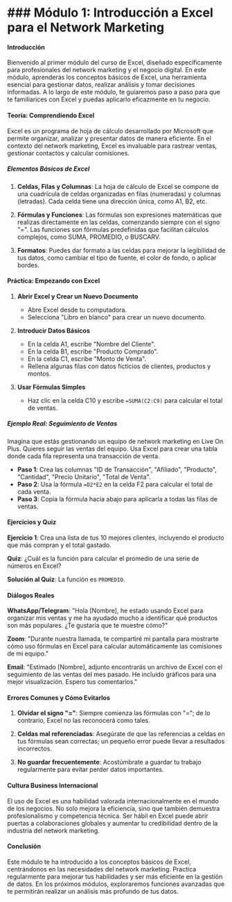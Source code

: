 # ### Módulo 1: Introducción a Excel para el Network Marketing

#### Introducción

Bienvenido al primer módulo del curso de Excel, diseñado específicamente para profesionales del network marketing y el negocio digital. En este módulo, aprenderás los conceptos básicos de Excel, una herramienta esencial para gestionar datos, realizar análisis y tomar decisiones informadas. A lo largo de este módulo, te guiaremos paso a paso para que te familiarices con Excel y puedas aplicarlo eficazmente en tu negocio.

#### Teoría: Comprendiendo Excel

Excel es un programa de hoja de cálculo desarrollado por Microsoft que permite organizar, analizar y presentar datos de manera eficiente. En el contexto del network marketing, Excel es invaluable para rastrear ventas, gestionar contactos y calcular comisiones.

##### Elementos Básicos de Excel

1. **Celdas, Filas y Columnas**: La hoja de cálculo de Excel se compone de una cuadrícula de celdas organizadas en filas (numeradas) y columnas (letradas). Cada celda tiene una dirección única, como A1, B2, etc.

2. **Fórmulas y Funciones**: Las fórmulas son expresiones matemáticas que realizas directamente en las celdas, comenzando siempre con el signo "=". Las funciones son fórmulas predefinidas que facilitan cálculos complejos, como SUMA, PROMEDIO, o BUSCARV.

3. **Formatos**: Puedes dar formato a las celdas para mejorar la legibilidad de tus datos, como cambiar el tipo de fuente, el color de fondo, o aplicar bordes.

#### Práctica: Empezando con Excel

1. **Abrir Excel y Crear un Nuevo Documento**
   - Abre Excel desde tu computadora.
   - Selecciona "Libro en blanco" para crear un nuevo documento.

2. **Introducir Datos Básicos**
   - En la celda A1, escribe "Nombre del Cliente".
   - En la celda B1, escribe "Producto Comprado".
   - En la celda C1, escribe "Monto de Venta".
   - Rellena algunas filas con datos ficticios de clientes, productos y montos.

3. **Usar Fórmulas Simples**
   - Haz clic en la celda C10 y escribe `=SUMA(C2:C9)` para calcular el total de ventas.

##### Ejemplo Real: Seguimiento de Ventas

Imagina que estás gestionando un equipo de network marketing en Live On Plus. Quieres seguir las ventas del equipo. Usa Excel para crear una tabla donde cada fila representa una transacción de venta.

- **Paso 1**: Crea las columnas "ID de Transacción", "Afiliado", "Producto", "Cantidad", "Precio Unitario", "Total de Venta".
- **Paso 2**: Usa la fórmula `=D2*E2` en la celda F2 para calcular el total de cada venta.
- **Paso 3**: Copia la fórmula hacia abajo para aplicarla a todas las filas de ventas.

#### Ejercicios y Quiz

**Ejercicio 1**: Crea una lista de tus 10 mejores clientes, incluyendo el producto que más compran y el total gastado.

**Quiz**: ¿Cuál es la función para calcular el promedio de una serie de números en Excel?

**Solución al Quiz**: La función es `PROMEDIO`.

#### Diálogos Reales

**WhatsApp/Telegram**: "Hola [Nombre], he estado usando Excel para organizar mis ventas y me ha ayudado mucho a identificar qué productos son más populares. ¿Te gustaría que te muestre cómo?"

**Zoom**: "Durante nuestra llamada, te compartiré mi pantalla para mostrarte cómo uso fórmulas en Excel para calcular automáticamente las comisiones de mi equipo."

**Email**: "Estimado [Nombre], adjunto encontrarás un archivo de Excel con el seguimiento de las ventas del mes pasado. He incluido gráficos para una mejor visualización. Espero tus comentarios."

#### Errores Comunes y Cómo Evitarlos

1. **Olvidar el signo "="**: Siempre comienza las fórmulas con "="; de lo contrario, Excel no las reconocerá como tales.
   
2. **Celdas mal referenciadas**: Asegúrate de que las referencias a celdas en tus fórmulas sean correctas; un pequeño error puede llevar a resultados incorrectos.

3. **No guardar frecuentemente**: Acostúmbrate a guardar tu trabajo regularmente para evitar perder datos importantes.

#### Cultura Business Internacional

El uso de Excel es una habilidad valorada internacionalmente en el mundo de los negocios. No solo mejora la eficiencia, sino que también demuestra profesionalismo y competencia técnica. Ser hábil en Excel puede abrir puertas a colaboraciones globales y aumentar tu credibilidad dentro de la industria del network marketing.

#### Conclusión

Este módulo te ha introducido a los conceptos básicos de Excel, centrándonos en las necesidades del network marketing. Practica regularmente para mejorar tus habilidades y ser más eficiente en la gestión de datos. En los próximos módulos, exploraremos funciones avanzadas que te permitirán realizar un análisis más profundo de tus datos.